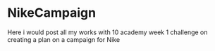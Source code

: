 # NikeCampaign
Here i would post all my works with 10 academy week 1 challenge on creating a plan on a campaign for Nike
